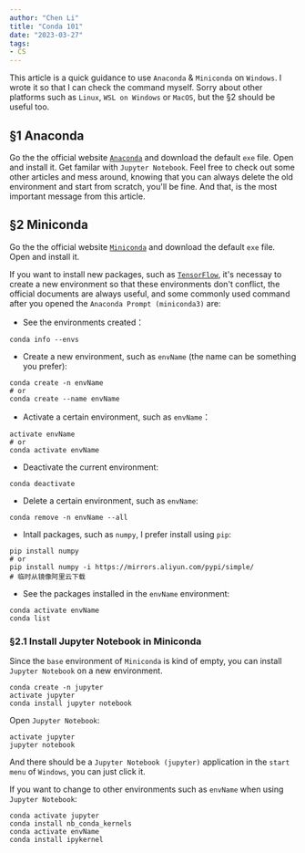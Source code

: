 ```yaml
---
author: "Chen Li"
title: "Conda 101"
date: "2023-03-27"
tags: 
- CS
---
```


This article is a quick guidance to use `Anaconda` & `Miniconda` on `Windows`. I wrote it so that I can check the command myself. Sorry about other platforms such as `Linux`, `WSL on Windows` or `MacOS`, but the §2 should be useful too.

## §1 Anaconda

Go the the official website [`Anaconda`](https://www.anaconda.com/) and download the default `exe` file. Open and install it. Get familar with `Jupyter Notebook`. Feel free to check out some other articles and mess around, knowing that you can always delete the old environment and start from scratch, you'll be fine. And that, is the most important message from this article.

## §2 Miniconda

Go the the official website [`Miniconda`](https://docs.conda.io/en/latest/miniconda.html) and download the default `exe` file. Open and install it.

If you want to install new packages, such as [`TensorFlow`](https://docs.anaconda.com/anaconda/user-guide/tasks/tensorflow/), it's necessay to create a new environment so that these environments don't conflict, the official documents are always useful, and some commonly used command after you opened the `Anaconda Prompt (miniconda3)` are:

- See the environments created：
```prompt
conda info --envs
```

- Create a new environment, such as `envName` (the name can be something you prefer):
```prompt
conda create -n envName
# or
conda create --name envName
```

- Activate a certain environment, such as `envName`：
```prompt
activate envName
# or
conda activate envName
```

- Deactivate the current environment:
```prompt
conda deactivate
```

- Delete a certain environment, such as `envName`:
```prompt
conda remove -n envName --all
```

- Intall packages, such as `numpy`, I prefer install using `pip`:
```prompt
pip install numpy
# or
pip install numpy -i https://mirrors.aliyun.com/pypi/simple/
# 临时从镜像阿里云下载
```

- See the packages installed in the `envName` environment:
```prompt
conda activate envName
conda list
```

### §2.1 Install Jupyter Notebook in Miniconda

Since the `base` environment of `Miniconda` is kind of empty, you can install `Jupyter Notebook` on a new environment.
```prompt
conda create -n jupyter
activate jupyter
conda install jupyter notebook
```

Open `Jupyter Notebook`:
```prompt
activate jupyter
jupyter notebook
```
And there should be a `Jupyter Notebook (jupyter)` application in the `start menu` of `Windows`, you can just click it.

If you want to change to other environments such as `envName` when using `Jupyter Notebook`:
```prompt
conda activate jupyter
conda install nb_conda_kernels
conda activate envName
conda install ipykernel
```